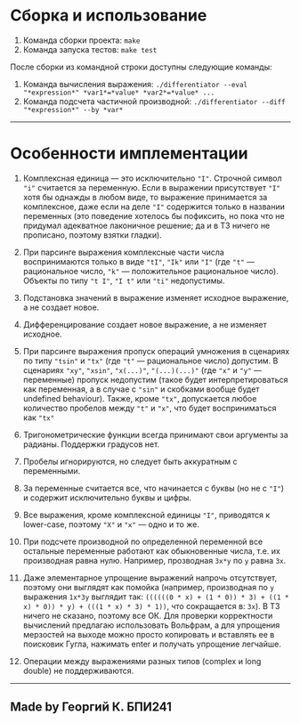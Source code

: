 # Сборка и использование

1) Команда сборки проекта: `make`  
2) Команда запуска тестов: `make test`  

После сборки из командной строки доступны следующие команды:  

1) Команда вычисления выражения: `./differentiator --eval "*expression*" *var1*=*value* *var2*=*value* ...`  
2) Команда подсчета частичной производной: `./differentiator --diff "*expression*" --by *var*`  

---

# Особенности имплементации

1) Комплексная единица — это исключительно `"I"`. Строчной символ `"i"` считается за переменную. Если в выражении присутствует `"I"` хотя бы однажды в любом виде, то выражение принимается за комплексное, даже если на деле `"I"` содержится только в названии переменных (это поведение хотелось бы пофиксить, но пока что не придумал адекватное лаконичное решение; да и в ТЗ ничего не прописано, поэтому взятки гладки).  

2) При парсинге выражения комплексные части числа воспринимаются только в виде `"tI"`, `"Ik"` или `"I"` (где `"t"` — рациональное число, `"k"` — положительное рациональное число). Объекты по типу `"t I"`, `"I t"` или `"ti"` недопустимы.  

3) Подстановка значений в выражение изменяет исходное выражение, а не создает новое.  

4) Дифференцирование создает новое выражение, а не изменяет исходное.  

5) При парсинге выражения пропуск операций умножения в сценариях по типу `"tsin"` и `"tx"` (где `"t"` — рациональное число) допустим. В сценариях `"xy"`, `"xsin"`, `"x(...)"`, `"(...)(...)"` (где `"x"` и `"y"` — переменные) пропуск недопустим (такое будет интерпретироваться как переменная, а в случае с `"sin"` и скобками вообще будет undefined behaviour). Также, кроме `"tx"`, допускается любое количество пробелов между `"t"` и `"x"`, что будет восприниматься как `"tx"`  

6) Тригонометрические функции всегда принимают свои аргументы за радианы. Поддержки градусов нет.  

7) Пробелы игнорируются, но следует быть аккуратным с переменными.  

8) За переменные считается все, что начинается с буквы (но не с `"I"`) и содержит исключительно буквы и цифры.  

9) Все выражения, кроме комплексной единицы `"I"`, приводятся к lower-case, поэтому `"X"` и `"x"` — одно и то же.

10) При подсчете производной по определенной переменной все остальные переменные работают как обыкновенные числа, т.е. их производная равна нулю. Например, прозводная `3x*y` по `y` равна `3x`.

11) Даже элементарное упрощение выражений напрочь отсутствует, поэтому они выглядят как помойка (например, производная по `y` выражения `1x*3y` выглядит так: `((((((0 * x) + (1 * 0)) * 3) + ((1 * x) * 0)) * y) + (((1 * x) * 3) * 1))`, что сокращается в: `3x`). В ТЗ ничего не сказано, поэтому все ОК. Для проверки корректности вычислений предлагаю использовать Вольфрам, а для упрощения мерзостей на выходе можно просто копировать и вставлять ее в поисковик Гугла, нажимать enter и получать упрощение легчайше.

12) Операции между выражениями разных типов (complex и long double) не поддерживаются.

---

## Made by Георгий К. БПИ241
